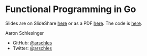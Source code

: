 # Functional Programming in Go

Slides are on SlideShare [here](https://www.slideshare.net/arschles/functional-programming-in-go)
or as a PDF [here](./FPInGo.pdf). The code is [here](https://github.com/go-functional/core).

Aaron Schlesinger

- GitHub: [@arschles](https://github.com/arschles)
- Twitter: [@arschles](https://twitter.com/arschles)
